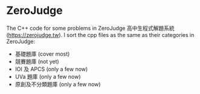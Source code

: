 # ZeroJudge
The C++ code for some problems in ZeroJudge 高中生程式解題系統 (https://zerojudge.tw).
I sort the cpp files as the same as their categories in ZeroJudge:

<ul><li>基礎題庫 (cover most)</li>
<li>競賽題庫 (not yet)</li>
<li>IOI 及 APCS (only a few now)</li>
<li>UVa 題庫 (only a few now)</li>
<li>原創及不分類題庫 (only a few now)</li><ul>
